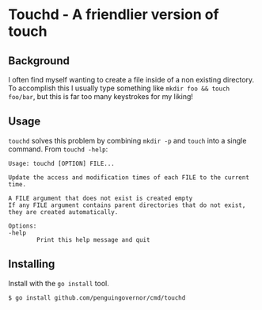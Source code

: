 # Touchd - A friendlier version of touch

## Background

I often find myself wanting to create a file inside of a non existing directory.
To accomplish this I usually type something like `mkdir foo && touch foo/bar`, but this is far too many keystrokes for my liking!

## Usage

`touchd` solves this problem by combining `mkdir -p` and `touch` into a single command. From `touchd -help`:

```
Usage: touchd [OPTION] FILE...

Update the access and modification times of each FILE to the current time.

A FILE argument that does not exist is created empty
If any FILE argument contains parent directories that do not exist, they are created automatically.

Options:
-help
        Print this help message and quit
```

## Installing

Install with the `go install` tool.

```
$ go install github.com/penguingovernor/cmd/touchd
```
